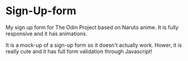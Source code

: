 # Sign-Up-form

My sign up form for The Odin Project based on Naruto anime.
It is fully responsive and it has animations.

It is a mock-up of a  sign-up form so it doesn't actually work. 
Hower, it is really cute and it has full form validation through Javascript!
